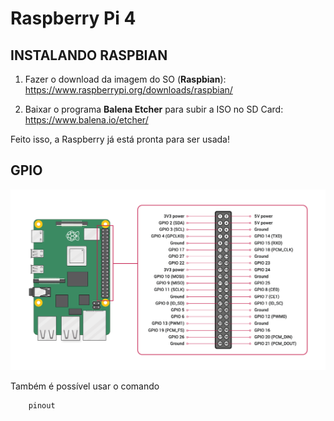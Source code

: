 # Raspberry Pi 4 

## INSTALANDO RASPBIAN

1. Fazer o download da imagem do SO (**Raspbian**): https://www.raspberrypi.org/downloads/raspbian/

2. Baixar o programa **Balena Etcher** para subir a ISO no SD Card: https://www.balena.io/etcher/

Feito isso, a Raspberry já está pronta para ser usada! 

## GPIO 

<img src="imagens\GPIO.png" alt="gpio">

Também é possível usar o comando 
        
        pinout



